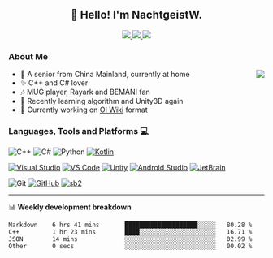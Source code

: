 <h2 align="center">👋 Hello! I'm NachtgeistW.</h2>
<p align="center">
  <a href="https://nachtgeistw.github.io/Berksey/">
    <img alight="center" src="https://img.shields.io/website?color=black&style=flat&up_message=Berksey&url=https://nachtgeistw.github.io/Berksey/"/>
  </a>
  <a href="https://twitter.com/Nightwheel_C">
    <img alight="center" src="https://img.shields.io/badge/-@Nightwheel_C-%231DA1F2?style=flat&logo=twitter&logoColor=ffffff"/>
  </a>
  <a href="https://weibo.com/7312904644/profile?rightmod=1&wvr=6&mod=personnumber&is_new=1">
    <img alight="center" src="https://img.shields.io/badge/-%E5%A4%9C%E8%BD%AE_Nightwheel-%23E6162D?style=flat&logo=sina-weibo"/>
  </a>
</p>

### About Me

<img align="right" src="https://github-readme-stats.vercel.app/api?username=NachtgeistW&show_icons=true"/>

- 🏡 A senior from China Mainland, currently at home
- ✨ C++ and C# lover
- 🎶 MUG player, Rayark and BEMANI fan
- 🌱 Recently learning algorithm and Unity3D again
- 🔭 Currently working on [OI Wiki](https://github.com/OI-wiki/OI-wiki/) format

### Languages, Tools and Platforms 💻
![C++](https://img.shields.io/badge/-C/C%2B%2B-%2300599C?style=flat&logo=C%2B%2B&logoColor=ffffff) ![C#](https://img.shields.io/badge/-C%23-%23239120?style=flat&logo=C-Sharp) ![Python](https://img.shields.io/badge/-Python-black?style=flat&logo=python&logoColor=3776AB) [![Kotlin](https://img.shields.io/badge/-Kotlin-blueviolet?style=flat&logo=Kotlin&logoColor=ff722c)](https://kotlinlang.org/)

[![Visual Studio](https://img.shields.io/badge/-Visual_Studio-%235C2D91?style=flat&logo=visual-studio)](https://visualstudio.microsoft.com/vs/) [![VS Code](https://img.shields.io/badge/-VSCode-%23007ACC?style=flat&logo=visual-studio-code)](https://code.visualstudio.com/) [![Unity](https://img.shields.io/badge/-Unity-black?style=flat&logo=Unity)](https://unity.com/) [![Android Studio](https://img.shields.io/badge/-Android_Studio-%233DDC84?style=flat&logo=android-studio&logoColor=ffffff)](https://developer.android.com/studio) [![JetBrain](https://img.shields.io/badge/-Resharper%2C%20IDEA%2C%20PyCharm-black?style=flat&logo=jetbrains)](https://www.jetbrains.com/) 

![Git](https://img.shields.io/badge/-Git-black?style=flat&logo=git) [![GitHub](https://img.shields.io/badge/-GitHub-%23181717?style=flat&logo=github)](https://github.com/NachtgeistW) [![sb2](https://img.shields.io/badge/-Surface_Book_2-black?style=flat&logo=microsoft)](https://github.com/NachtgeistW)

---
📊 **Weekly development breakdown**
<!--START_SECTION:waka-->
```text
Markdown    6 hrs 41 mins       ████████████████████░░░░░   80.28 % 
C++         1 hr 23 mins        ████░░░░░░░░░░░░░░░░░░░░░   16.71 % 
JSON        14 mins             ░░░░░░░░░░░░░░░░░░░░░░░░░   02.99 % 
Other       0 secs              ░░░░░░░░░░░░░░░░░░░░░░░░░   00.02 %
```
<!--END_SECTION:waka-->

<!--
ref: 
https://github.com/xiaoluoboding/xiaoluoboding
https://github.com/hritik5102/hritik5102

-->
